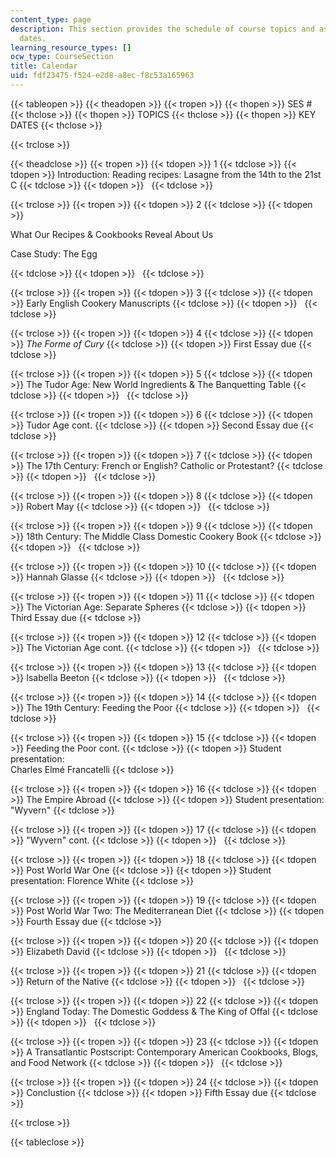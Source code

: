 ```yaml
---
content_type: page
description: This section provides the schedule of course topics and assignment due
  dates.
learning_resource_types: []
ocw_type: CourseSection
title: Calendar
uid: fdf23475-f524-e2d8-a8ec-f8c53a165963
---
```


{{< tableopen >}}
{{< theadopen >}}
{{< tropen >}}
{{< thopen >}}
SES #
{{< thclose >}}
{{< thopen >}}
TOPICS
{{< thclose >}}
{{< thopen >}}
KEY DATES
{{< thclose >}}

{{< trclose >}}

{{< theadclose >}}
{{< tropen >}}
{{< tdopen >}}
1
{{< tdclose >}}
{{< tdopen >}}
Introduction: Reading recipes: Lasagne from the 14th to the 21st C
{{< tdclose >}}
{{< tdopen >}}
 
{{< tdclose >}}

{{< trclose >}}
{{< tropen >}}
{{< tdopen >}}
2
{{< tdclose >}}
{{< tdopen >}}


What Our Recipes & Cookbooks Reveal About Us

Case Study: The Egg


{{< tdclose >}}
{{< tdopen >}}
 
{{< tdclose >}}

{{< trclose >}}
{{< tropen >}}
{{< tdopen >}}
3
{{< tdclose >}}
{{< tdopen >}}
Early English Cookery Manuscripts
{{< tdclose >}}
{{< tdopen >}}
 
{{< tdclose >}}

{{< trclose >}}
{{< tropen >}}
{{< tdopen >}}
4
{{< tdclose >}}
{{< tdopen >}}
_The Forme of Cury_
{{< tdclose >}}
{{< tdopen >}}
First Essay due
{{< tdclose >}}

{{< trclose >}}
{{< tropen >}}
{{< tdopen >}}
5
{{< tdclose >}}
{{< tdopen >}}
The Tudor Age: New World Ingredients & The Banquetting Table
{{< tdclose >}}
{{< tdopen >}}
 
{{< tdclose >}}

{{< trclose >}}
{{< tropen >}}
{{< tdopen >}}
6
{{< tdclose >}}
{{< tdopen >}}
Tudor Age cont.
{{< tdclose >}}
{{< tdopen >}}
Second Essay due
{{< tdclose >}}

{{< trclose >}}
{{< tropen >}}
{{< tdopen >}}
7
{{< tdclose >}}
{{< tdopen >}}
The 17th Century: French or English? Catholic or Protestant?
{{< tdclose >}}
{{< tdopen >}}
 
{{< tdclose >}}

{{< trclose >}}
{{< tropen >}}
{{< tdopen >}}
8
{{< tdclose >}}
{{< tdopen >}}
Robert May
{{< tdclose >}}
{{< tdopen >}}
 
{{< tdclose >}}

{{< trclose >}}
{{< tropen >}}
{{< tdopen >}}
9
{{< tdclose >}}
{{< tdopen >}}
18th Century: The Middle Class Domestic Cookery Book
{{< tdclose >}}
{{< tdopen >}}
 
{{< tdclose >}}

{{< trclose >}}
{{< tropen >}}
{{< tdopen >}}
10
{{< tdclose >}}
{{< tdopen >}}
Hannah Glasse
{{< tdclose >}}
{{< tdopen >}}
 
{{< tdclose >}}

{{< trclose >}}
{{< tropen >}}
{{< tdopen >}}
11
{{< tdclose >}}
{{< tdopen >}}
The Victorian Age: Separate Spheres
{{< tdclose >}}
{{< tdopen >}}
Third Essay due
{{< tdclose >}}

{{< trclose >}}
{{< tropen >}}
{{< tdopen >}}
12
{{< tdclose >}}
{{< tdopen >}}
The Victorian Age cont.
{{< tdclose >}}
{{< tdopen >}}
 
{{< tdclose >}}

{{< trclose >}}
{{< tropen >}}
{{< tdopen >}}
13
{{< tdclose >}}
{{< tdopen >}}
Isabella Beeton
{{< tdclose >}}
{{< tdopen >}}
 
{{< tdclose >}}

{{< trclose >}}
{{< tropen >}}
{{< tdopen >}}
14
{{< tdclose >}}
{{< tdopen >}}
The 19th Century: Feeding the Poor
{{< tdclose >}}
{{< tdopen >}}
 
{{< tdclose >}}

{{< trclose >}}
{{< tropen >}}
{{< tdopen >}}
15
{{< tdclose >}}
{{< tdopen >}}
Feeding the Poor cont.
{{< tdclose >}}
{{< tdopen >}}
Student presentation:  
Charles Elmé Francatelli
{{< tdclose >}}

{{< trclose >}}
{{< tropen >}}
{{< tdopen >}}
16
{{< tdclose >}}
{{< tdopen >}}
The Empire Abroad
{{< tdclose >}}
{{< tdopen >}}
Student presentation: "Wyvern"
{{< tdclose >}}

{{< trclose >}}
{{< tropen >}}
{{< tdopen >}}
17
{{< tdclose >}}
{{< tdopen >}}
"Wyvern" cont.
{{< tdclose >}}
{{< tdopen >}}
 
{{< tdclose >}}

{{< trclose >}}
{{< tropen >}}
{{< tdopen >}}
18
{{< tdclose >}}
{{< tdopen >}}
Post World War One
{{< tdclose >}}
{{< tdopen >}}
Student presentation: Florence White
{{< tdclose >}}

{{< trclose >}}
{{< tropen >}}
{{< tdopen >}}
19
{{< tdclose >}}
{{< tdopen >}}
Post World War Two: The Mediterranean Diet
{{< tdclose >}}
{{< tdopen >}}
Fourth Essay due
{{< tdclose >}}

{{< trclose >}}
{{< tropen >}}
{{< tdopen >}}
20
{{< tdclose >}}
{{< tdopen >}}
Elizabeth David
{{< tdclose >}}
{{< tdopen >}}
 
{{< tdclose >}}

{{< trclose >}}
{{< tropen >}}
{{< tdopen >}}
21
{{< tdclose >}}
{{< tdopen >}}
Return of the Native
{{< tdclose >}}
{{< tdopen >}}
 
{{< tdclose >}}

{{< trclose >}}
{{< tropen >}}
{{< tdopen >}}
22
{{< tdclose >}}
{{< tdopen >}}
England Today: The Domestic Goddess & The King of Offal
{{< tdclose >}}
{{< tdopen >}}
 
{{< tdclose >}}

{{< trclose >}}
{{< tropen >}}
{{< tdopen >}}
23
{{< tdclose >}}
{{< tdopen >}}
A Transatlantic Postscript: Contemporary American Cookbooks, Blogs, and Food Network
{{< tdclose >}}
{{< tdopen >}}
 
{{< tdclose >}}

{{< trclose >}}
{{< tropen >}}
{{< tdopen >}}
24
{{< tdclose >}}
{{< tdopen >}}
Conclustion
{{< tdclose >}}
{{< tdopen >}}
Fifth Essay due
{{< tdclose >}}

{{< trclose >}}

{{< tableclose >}}